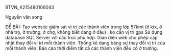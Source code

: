 BTVN_K215480106043

Nguyễn văn song

ĐỀ BÀI: 
Tạo website giám sát vị trí các thành viên trong lớp 57kmt (ở ktx, ở nhà trọ, ở trường, ở chợ, không biết đang ở đâu) . ko cần vị trí gps
Sử dụng database SQL Server với cấu trúc phù hợp.
Giao diện web cho phép cập nhật thay đổi vị trí mỗi thành viên.
Thống kê dạng bảng sự thay đổi vị trí của mỗi thành viên.
Báo cáo thời điểm tất cả các thành viên đều có ở trường.
